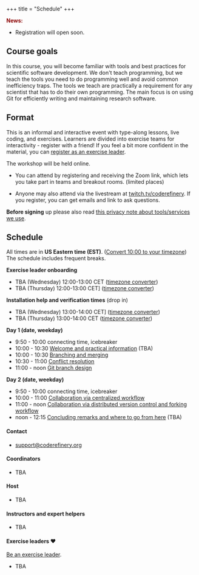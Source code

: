 +++
title = "Schedule"
+++

<div class="alert alert-info">
<span style="color:darkred;font-weight:bold">News:</span>

* Registration will open soon.

</div>

## Course goals

In this course, you will become familiar with tools and best practices
for scientific software development.  We don't teach programming, but we teach the tools you need
to do programming well and avoid common inefficiency traps.
The tools we teach are
practically a requirement for any scientist that has to do their own programming. The main
focus is on using Git for efficiently writing and maintaining research
software.

## Format

This is an informal and interactive event with type-along lessons,
live coding, and exercises. Learners are divided into exercise teams for
interactivity - register with a friend!  If you feel a bit more
confident in the material, you can [register as an exercise
leader](volunteer/).

The workshop will be held online.

* You can attend by registering and
  receiving the Zoom link, which lets you take part in teams and
  breakout rooms. (limited places)

* Anyone may also attend via the livestream at
  [twitch.tv/coderefinery](https://twitch.tv/coderefinery).  If you
  register, you can get emails and link to ask questions.

**Before signing** up please also read
[this privacy note about tools/services we use](requirements/#privacy-and-tools-online-services).


## Schedule

All times are in **US Eastern time (EST)**. ([Convert 10:00 to
your timezone](https://arewemeetingyet.com/America/New_York/2022-01-27/10:00))
The schedule includes frequent breaks.

**Exercise leader onboarding**
- TBA (Wednesday) 12:00-13:00 CET ([timezone converter](https://arewemeetingyet.com/America/New_York/2022-01-27/10:00))
- TBA (Thursday) 12:00-13:00 CET] ([timezone converter](https://arewemeetingyet.com/Stockholm/2021-05-06/12:00))

**Installation help and verification times** (drop in)
- TBA (Wednesday) 13:00-14:00 CET] ([timezone converter](https://arewemeetingyet.com/Stockholm/2021-05-05/13:00))
- TBA (Thursday) 13:00-14:00 CET   ([timezone converter](https://arewemeetingyet.com/Stockholm/2021-05-06/13:00))

**Day 1 (date, weekday)**
- 9:50 - 10:00 connecting time, icebreaker
- 10:00 - 10:30
  [Welcome and practical information](https://github.com/coderefinery/workshop-intro/blob/master/README.md)
  (TBA)
- 10:00 - 10:30
  [Branching and merging](https://coderefinery.github.io/git-intro/06-branches/)
- 10:30 - 11:00
  [Conflict resolution](https://coderefinery.github.io/git-intro/08-conflicts/)
- 11:00 - noon
  [Git branch design](https://coderefinery.github.io/git-branch-design/)

**Day 2 (date, weekday)**
- 9:50 - 10:00 connecting time, icebreaker
- 10:00 - 11:00
  [Collaboration via centralized workflow](https://coderefinery.github.io/git-collaborative/02-centralized/)
- 11:00 - noon
  [Collaboration via distributed version control and forking workflow](https://coderefinery.github.io/git-collaborative/03-distributed/)
- noon - 12:15
  [Concluding remarks and where to go from here](https://github.com/coderefinery/workshop-outro/blob/master/README.md)
  (TBA)


#### Contact

- <support@coderefinery.org>

#### Coordinators

- TBA


#### Host

- TBA


#### Instructors and expert helpers

- TBA

#### Exercise leaders :heart:

[Be an exercise leader](volunteer/).

- TBA
